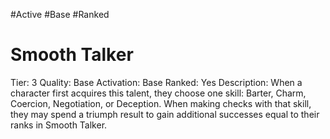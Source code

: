 #Active 
#Base 
#Ranked 

# Smooth Talker
Tier: 3
Quality: Base
Activation: Base
Ranked: Yes
Description: When a character first acquires this talent, they choose one skill: Barter, Charm, Coercion, Negotiation, or Deception. When making checks with that skill, they may spend a triumph result to gain additional successes equal to their ranks in Smooth Talker.
